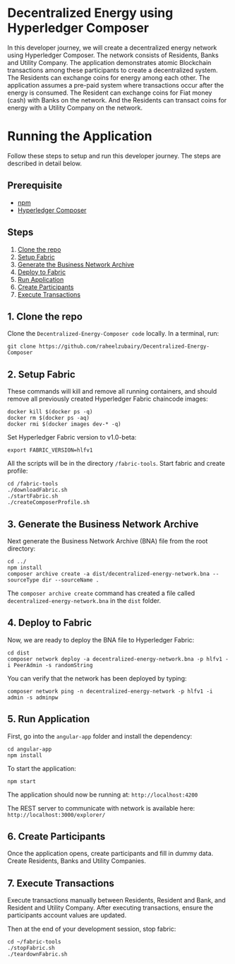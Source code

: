 # Decentralized Energy using Hyperledger Composer

In this developer journey, we will create a decentralized energy network using Hyperledger Composer.  The network consists of Residents, Banks and Utility Company. The application demonstrates atomic Blockchain transactions among these participants to create a decentralized system. The Residents can exchange coins for energy among each other.  The application assumes a pre-paid system where transactions occur after the energy is consumed.  The Resident can exchange coins for Fiat money (cash) with Banks on the network. And the Residents can transact coins for energy with a Utility Company on the network. 

# Running the Application
Follow these steps to setup and run this developer journey. The steps are described in detail below.

## Prerequisite
- [npm](https://www.npmjs.com/)
- [Hyperledger Composer](https://www.python.org/downloads/)


## Steps
1. [Clone the repo](#1-clone-the-repo)
2. [Setup Fabric](#2-setup-fabric)
3. [Generate the Business Network Archive](#3-generate-the-business-network-archive)
4. [Deploy to Fabric](#4-deploy-to-fabric)
5. [Run Application](#5-run-applications)
6. [Create Participants](#6-create-participants)
7. [Execute Transactions](#7-execute-transactions)

## 1. Clone the repo

Clone the `Decentralized-Energy-Composer code` locally. In a terminal, run:

`git clone https://github.com/raheelzubairy/Decentralized-Energy-Composer`

## 2. Setup Fabric

These commands will kill and remove all running containers, and should remove all previously created Hyperledger Fabric chaincode images:

```none
docker kill $(docker ps -q)
docker rm $(docker ps -aq)
docker rmi $(docker images dev-* -q)
```

Set Hyperledger Fabric version to v1.0-beta: 

`export FABRIC_VERSION=hlfv1`

All the scripts will be in the directory `/fabric-tools`.  Start fabric and create profile:

```
cd /fabric-tools
./downloadFabric.sh
./startFabric.sh
./createComposerProfile.sh
```


## 3. Generate the Business Network Archive

Next generate the Business Network Archive (BNA) file from the root directory:

```
cd ../
npm install
composer archive create -a dist/decentralized-energy-network.bna --sourceType dir --sourceName .
```

The `composer archive create` command has created a file called `decentralized-energy-network.bna` in the `dist` folder.


## 4. Deploy to Fabric

Now, we are ready to deploy the BNA file to Hyperledger Fabric:

```
cd dist
composer network deploy -a decentralized-energy-network.bna -p hlfv1 -i PeerAdmin -s randomString
```

You can verify that the network has been deployed by typing:

```
composer network ping -n decentralized-energy-network -p hlfv1 -i admin -s adminpw
```

## 5. Run Application

First, go into the `angular-app` folder and install the dependency:

```
cd angular-app
npm install
```

To start the application:
```
npm start
```

The application should now be running at:
`http://localhost:4200`

The REST server to communicate with network is available here:
`http://localhost:3000/explorer/`


## 6. Create Participants

Once the application opens, create participants and fill in dummy data.  Create Residents, Banks and Utility Companies.


## 7. Execute Transactions

Execute transactions manually between Residents, Resident and Bank, and Resident and Utility Company.  After executing transactions, ensure the participants account values are updated.

Then at the end of your development session, stop fabric:

```
cd ~/fabric-tools
./stopFabric.sh
./teardownFabric.sh
```
